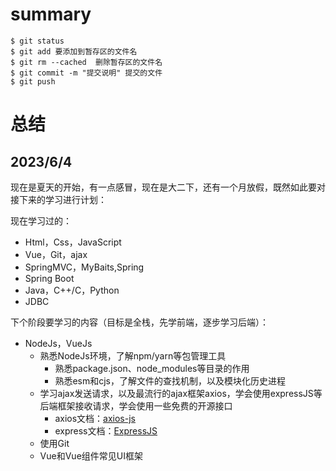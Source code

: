 # summary

```shell
$ git status
$ git add 要添加到暂存区的文件名
$ git rm --cached  删除暂存区的文件名
$ git commit -m "提交说明" 提交的文件 
$ git push
```

# 总结

## 2023/6/4

现在是夏天的开始，有一点感冒，现在是大二下，还有一个月放假，既然如此要对接下来的学习进行计划：

现在学习过的：

- Html，Css，JavaScript
- Vue，Git，ajax
- SpringMVC，MyBaits,Spring
- Spring Boot
- Java，C++/C，Python
- JDBC

下个阶段要学习的内容（目标是全栈，先学前端，逐步学习后端）：

- NodeJs，VueJs
  - 熟悉NodeJs环境，了解npm/yarn等包管理工具
    - 熟悉package.json、node_modules等目录的作用
    - 熟悉esm和cjs，了解文件的查找机制，以及模块化历史进程
  - 学习ajax发送请求，以及最流行的ajax框架axios，学会使用expressJS等后端框架接收请求，学会使用一些免费的开源接口
    - axios文档：[axios-js](http://www.axios-js.com/zh-cn/docs/?accessToken=eyJhbGciOiJIUzI1NiIsImtpZCI6ImRlZmF1bHQiLCJ0eXAiOiJKV1QifQ.eyJleHAiOjE2ODU4NjExMTEsImZpbGVHVUlEIjoiaHBUQzhHanloYzkzVGp4eCIsImlhdCI6MTY4NTg2MDgxMSwiaXNzIjoidXBsb2FkZXJfYWNjZXNzX3Jlc291cmNlIiwidXNlcklkIjotODAyMjEyNzE1M30.NFqmrhu4WMsJmrartWXQbAuzRBA3gqGw2B5FRGvk29w)
    - express文档：[ExpressJS](https://www.expressjs.com.cn/starter/installing.html?accessToken=eyJhbGciOiJIUzI1NiIsImtpZCI6ImRlZmF1bHQiLCJ0eXAiOiJKV1QifQ.eyJleHAiOjE2ODU4NjExMTEsImZpbGVHVUlEIjoiaHBUQzhHanloYzkzVGp4eCIsImlhdCI6MTY4NTg2MDgxMSwiaXNzIjoidXBsb2FkZXJfYWNjZXNzX3Jlc291cmNlIiwidXNlcklkIjotODAyMjEyNzE1M30.NFqmrhu4WMsJmrartWXQbAuzRBA3gqGw2B5FRGvk29w)
  - 使用Git
  - Vue和Vue组件常见UI框架

